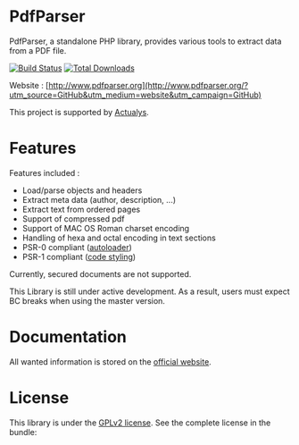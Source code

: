 PdfParser
=========

PdfParser, a standalone PHP library, provides various tools to extract data from a PDF file.

[![Build Status](https://travis-ci.org/smalot/pdfparser.png?branch=master)](https://travis-ci.org/smalot/pdfparser)
[![Total Downloads](https://poser.pugx.org/smalot/pdfparser/downloads.png)](https://packagist.org/packages/smalot/pdfparser)

Website : [http://www.pdfparser.org](http://www.pdfparser.org/?utm_source=GitHub&utm_medium=website&utm_campaign=GitHub)

This project is supported by [Actualys](http://www.actualys.com).

Features
========

Features included :

- Load/parse objects and headers
- Extract meta data (author, description, ...)
- Extract text from ordered pages
- Support of compressed pdf
- Support of MAC OS Roman charset encoding
- Handling of hexa and octal encoding in text sections
- PSR-0 compliant ([autoloader](https://github.com/php-fig/fig-standards/blob/master/accepted/PSR-0.md))
- PSR-1 compliant ([code styling](https://github.com/php-fig/fig-standards/blob/master/accepted/PSR-1-basic-coding-standard.md))

Currently, secured documents are not supported.

This Library is still under active development. As a result, users must expect BC breaks when using the master version.

Documentation
=============

All wanted information is stored on the [official website](http://www.pdfparser.org/documentation?utm_source=GitHub&utm_medium=documentation&utm_campaign=GitHub).

License
=======

This library is under the [GPLv2 license](https://github.com/smalot/pdfparser/blob/master/LICENSE). See the complete license in the bundle:

